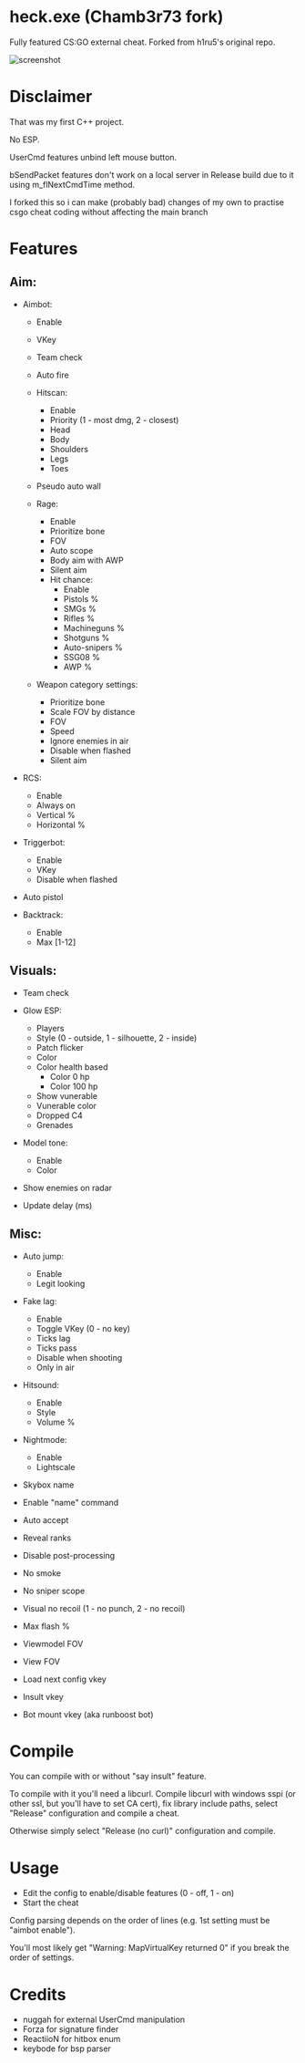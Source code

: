 # heck.exe (Chamb3r73 fork)
Fully featured CS:GO external cheat. Forked from h1ru5's original repo.

![screenshot](screenshot.png)

# Disclaimer
That was my first C++ project.

No ESP.

UserCmd features unbind left mouse button.

bSendPacket features don't work on a local server in Release build due to it using m_flNextCmdTime method.

I forked this so i can make (probably bad) changes of my own to practise csgo cheat coding without affecting the main branch

# Features
## Aim:
* Aimbot:
  - Enable
  - VKey
  - Team check
  - Auto fire
  - Hitscan:
    - Enable
    - Priority (1 - most dmg, 2 - closest)
    - Head
    - Body
    - Shoulders
    - Legs
    - Toes
  - Pseudo auto wall
  
  - Rage:
    - Enable
    - Prioritize bone
    - FOV
    - Auto scope
    - Body aim with AWP
    - Silent aim
    - Hit chance:
      - Enable
      - Pistols %
      - SMGs %
      - Rifles %
      - Machineguns %
      - Shotguns %
      - Auto-snipers %
      - SSG08 %
      - AWP  %
      
  - Weapon category settings:
    - Prioritize bone
    - Scale FOV by distance
    - FOV
    - Speed
    - Ignore enemies in air
    - Disable when flashed
    - Silent aim

* RCS:
  - Enable
  - Always on
  - Vertical %
  - Horizontal %

* Triggerbot:
  - Enable
  - VKey
  - Disable when flashed

* Auto pistol
* Backtrack:
  - Enable
  - Max [1-12]

## Visuals:
* Team check
* Glow ESP:
  - Players
  - Style (0 - outside, 1 - silhouette, 2 - inside)
  - Patch flicker
  - Color
  - Color health based
    - Color 0 hp
    - Color 100 hp
  - Show vunerable 
  - Vunerable color
  - Dropped C4
  - Grenades

* Model tone:
  - Enable
  - Color

* Show enemies on radar
* Update delay (ms)

## Misc:
* Auto jump:
  - Enable
  - Legit looking

* Fake lag:
  - Enable
  - Toggle VKey (0 - no key)
  - Ticks lag
  - Ticks pass
  - Disable when shooting
  - Only in air
  
* Hitsound:
  - Enable
  - Style 
  - Volume %
  
* Nightmode:
  - Enable
  - Lightscale
  
* Skybox name
* Enable "name" command
* Auto accept
* Reveal ranks
* Disable post-processing
* No smoke
* No sniper scope
* Visual no recoil (1 - no punch, 2 - no recoil)
* Max flash %
* Viewmodel FOV
* View FOV
* Load next config vkey
* Insult vkey
* Bot mount vkey (aka runboost bot)

# Compile
You can compile with or without "say insult" feature. 

To compile with it you'll need a libcurl. 
Compile libcurl with windows sspi (or other ssl, but you'll have to set CA cert), fix library include paths, select "Release" configuration and compile a cheat.

Otherwise simply select "Release (no curl)" configuration and compile.

# Usage
* Edit the config to enable/disable features (0 - off, 1 - on)
* Start the cheat

Config parsing depends on the order of lines (e.g. 1st setting must be "aimbot enable").

You'll most likely get "Warning: MapVirtualKey returned 0" if you break the order of settings.

# Credits
* nuggah for external UserCmd manipulation
* Forza for signature finder
* ReactiioN for hitbox enum
* keybode for bsp parser
